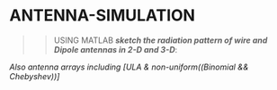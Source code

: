 # ANTENNA-SIMULATION

>>USING MATLAB
***sketch the radiation pattern of wire and Dipole antennas in 2-D and 3-D***:

*Also antenna arrays including [ULA & non-uniform((Binomial  && Chebyshev))]*
